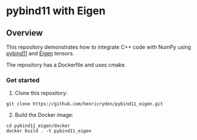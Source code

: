 # pybind11 with Eigen
## Overview
This repository demonstrates how to integrate C++ code with NumPy using  [pybind11](https://pybind11.readthedocs.io) and [Eigen](https://eigen.tuxfamily.org/index.php?title=Main_Page) tensors.

The repository has a Dockerfile and uses cmake.



### Get started

1. Clone this repository:
```
git clone https://github.com/henricryden/pybind11_eigen.git
```

2. Build the Docker image:
```
cd pybind11_eigen/docker
docker build . -t pybind11_eigen
```
